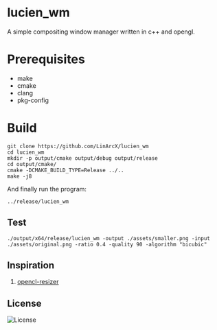 # lucien_wm
A simple compositing window manager written in c++ and opengl.

# Prerequisites
- make
- cmake
- clang
- pkg-config

# Build
```
git clone https://github.com/LinArcX/lucien_wm
cd lucien_wm
mkdir -p output/cmake output/debug output/release
cd output/cmake/
cmake -DCMAKE_BUILD_TYPE=Release ../..
make -j8
```

And finally run the program:

`../release/lucien_wm`


## Test
`./output/x64/release/lucien_wm -output ./assets/smaller.png -input ./assets/original.png -ratio 0.4 -quality 90 -algorithm "bicubic"`

## Inspiration
1. [opencl-resizer](https://github.com/vencabkk/opencl-resizer)

## License
![License](https://img.shields.io/github/license/LinArcX/lucien_wm.svg)
